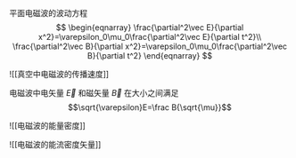 平面电磁波的波动方程
$$
\begin{eqnarray}
\frac{\partial^2\vec E}{\partial x^2}=\varepsilon_0\mu_0\frac{\partial^2\vec E}{\partial t^2}\\
\frac{\partial^2\vec B}{\partial x^2}=\varepsilon_0\mu_0\frac{\partial^2\vec B}{\partial t^2}
\end{eqnarray}
$$

![[真空中电磁波的传播速度]]

电磁波中电矢量 $\vec E$ 和磁矢量 $\vec B$ 在大小之间满足 $$\sqrt{\varepsilon}E=\frac B{\sqrt{\mu}}$$

![[电磁波的能量密度]]

![[电磁波的能流密度矢量]]
